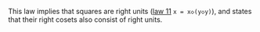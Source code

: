 This law implies that squares are right units ([law 11](https://teorth.github.io/equational_theories/implications/?11) `x = x◇(y◇y)`), and states that their right cosets also consist of right units.
